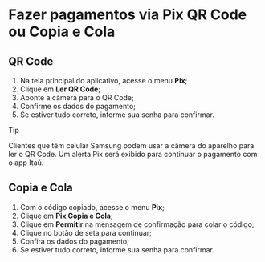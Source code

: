 # Fazer pagamentos via Pix QR Code ou Copia e Cola

## QR Code

1. Na tela principal do aplicativo, acesse o menu **Pix**;
2. Clique em **Ler QR Code**;
3. Aponte a câmera para o QR Code;
4. Confirme os dados do pagamento;
5. Se estiver tudo correto, informe sua senha para confirmar.

> [!TIP]
> Clientes que têm celular Samsung podem usar a câmera do aparelho para ler o QR Code.
> Um alerta Pix será exibido para continuar o pagamento com o app Itaú.

## Copia e Cola

1. Com o código copiado, acesse o menu **Pix**;
2. Clique em **Pix Copia e Cola**;
3. Clique em **Permitir** na mensagem de confirmação para colar o código;
4. Clique no botão de seta para continuar;
5. Confira os dados do pagamento;
6. Se estiver tudo correto, informe sua senha para confirmar.

